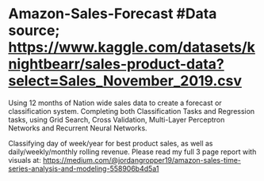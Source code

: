 # Amazon-Sales-Forecast #Data source; https://www.kaggle.com/datasets/knightbearr/sales-product-data?select=Sales_November_2019.csv
Using 12 months of Nation wide sales data to create a forecast or classification system. 
Completing both Classification Tasks and Regression tasks, using Grid Search, Cross Validation, Multi-Layer Perceptron Networks and Recurrent Neural Networks. 

Classifying day of week/year for best product sales, as well as daily/weekly/monthly rolling revenue. 
Please read my full 3 page report with visuals at: https://medium.com/@jordangropper19/amazon-sales-time-series-analysis-and-modeling-558906b4d5a1
